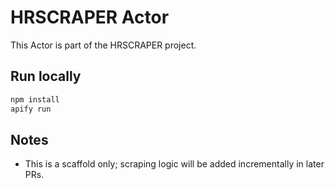 # HRSCRAPER Actor

This Actor is part of the HRSCRAPER project.

## Run locally
```bash
npm install
apify run
```

## Notes

* This is a scaffold only; scraping logic will be added incrementally in later PRs.

